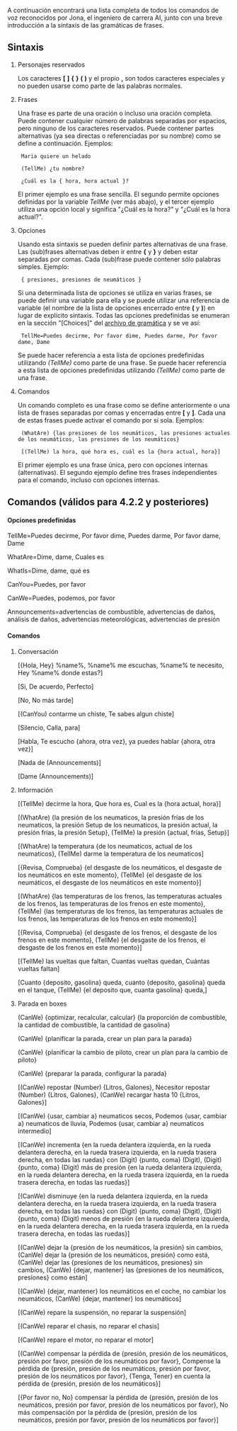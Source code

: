 A continuación encontrará una lista completa de todos los comandos de voz reconocidos por Jona, el ingeniero de carrera AI, junto con una breve introducción a la sintaxis de las gramáticas de frases.

## Sintaxis

1. Personajes reservados

   Los caracteres **[** **]** **{** **}** **(** **)** y el propio **,** son todos caracteres especiales y no pueden usarse como parte de las palabras normales.
   
2. Frases

   Una frase es parte de una oración o incluso una oración completa. Puede contener cualquier número de palabras separadas por espacios, pero ninguno de los caracteres reservados. Puede contener partes alternativas (ya sea directas o referenciadas por su nombre) como se define a continuación. Ejemplos:
   
		Maria quiere un helado

		(TellMe) ¿tu nombre?
		
		¿Cuál es la { hora, hora actual }?
		
   El primer ejemplo es una frase sencilla. El segundo permite opciones definidas por la variable *TellMe* (ver más abajo), y el tercer ejemplo utiliza una opción local y significa "¿Cuál es la hora?" y "¿Cuál es la hora actual?".

3. Opciones

   Usando esta sintaxis se pueden definir partes alternativas de una frase. Las (sub)frases alternativas deben ir entre **{** y **}** y deben estar separadas por comas. Cada (sub)frase puede contener sólo palabras simples. Ejemplo:
   
		{ presiones, presiones de neumáticos }

   Si una determinada lista de opciones se utiliza en varias frases, se puede definir una variable para ella y se puede utilizar una referencia de variable (el nombre de la lista de opciones encerrado entre **(** y **)**) en lugar de explícito sintaxis. Todas las opciones predefinidas se enumeran en la sección "[Choices]" del [archivo de gramática](https://github.com/SeriousOldMan/Simulator-Controller/blob/main/Sources/Assistants/Grammars/Race%20Engineer.grammars.es) y se ve así:

		TellMe=Puedes decirme, Por favor dime, Puedes darme, Por favor dame, Dame

   Se puede hacer referencia a esta lista de opciones predefinidas utilizando *(TellMe)* como parte de una frase. Se puede hacer referencia a esta lista de opciones predefinidas utilizando *(TellMe)* como parte de una frase.

4. Comandos

   Un comando completo es una frase como se define anteriormente o una lista de frases separadas por comas y encerradas entre **[** y **]**. Cada una de estas frases puede activar el comando por sí sola. Ejemplos:

		(WhatAre) {las presiones de los neumáticos, las presiones actuales de los neumáticos, las presiones de los neumáticos}
		
		[(TellMe) la hora, qué hora es, cuál es la {hora actual, hora}]

   El primer ejemplo es una frase única, pero con opciones internas (alternativas). El segundo ejemplo define tres frases independientes para el comando, incluso con opciones internas.

## Comandos (válidos para 4.2.2 y posteriores)

#### Opciones predefinidas

TellMe=Puedes decirme, Por favor dime, Puedes darme, Por favor dame, Dame

WhatAre=Dime, dame, Cuales es

WhatIs=Dime, dame, qué es

CanYou=Puedes, por favor

CanWe=Puedes, podemos, por favor

Announcements=advertencias de combustible, advertencias de daños, análisis de daños, advertencias meteorológicas, advertencias de presión

#### Comandos

1.  Conversación

	[{Hola, Hey} %name%, %name% me escuchas, %name% te necesito, Hey %name% donde estas?]
	
	[Si, De acuerdo, Perfecto]
	
	[No, No más tarde]
	
	[(CanYou) contarme un chiste, Te sabes algun chiste]
	
	[Silencio, Calla, para]
	
	[Habla, Te escucho {ahora, otra vez}, ya puedes hablar {ahora, otra vez}]
	
	[Nada de (Announcements)]
	
	[Dame (Announcements)]

2.  Información

	[(TellMe) decirme la hora, Que hora es, Cual es la {hora actual, hora}]
	
	[(WhatAre) {la presión de los neumaticos, la presión frías de los neumaticos, la presión Setup de los neumaticos, la presión actual, la presión frías, la presión Setup}, (TellMe) la presión {actual, frías, Setup}]
	
	[(WhatAre) la temperatura {de los neumaticos, actual de los neumaticos}, (TellMe) darme la temperatura de los neumaticos]
	
	[{Revisa, Comprueba} {el desgaste de los neumáticos, el desgaste de los neumáticos en este momento}, (TellMe) {el desgaste de los neumáticos, el desgaste de los neumáticos en este momento}]
	
	[(WhatAre) {las temperaturas de los frenos, las temperaturas actuales de los frenos, las temperaturas de los frenos en este momento}, (TellMe) {las temperaturas de los frenos, las temperaturas actuales de los frenos, las temperaturas de los frenos en este momento}]
	
	[{Revisa, Comprueba} {el desgaste de los frenos, el desgaste de los frenos en este momento}, (TellMe) {el desgaste de los frenos, el desgaste de los frenos en este momento}]
	
	[(TellMe) las vueltas que faltan, Cuantas vueltas quedan, Cuántas vueltas faltan]
	
	[Cuanto {deposito, gasolina} queda, cuanto {deposito, gasolina} queda en el tanque, (TellMe) {el deposito que, cuanta gasolina} queda,]

3.  Parada en boxes

	(CanWe) {optimizar, recalcular, calcular} {la proporción de combustible, la cantidad de combustible, la cantidad de gasolina}
	
	(CanWe) {planificar la parada, crear un plan para la parada}
	
	(CanWe) {planificar la cambio de piloto, crear un plan para la cambio de piloto}
	
	(CanWe) {preparar la parada, configurar la parada}
	
	[(CanWe) repostar (Number) {Litros, Galones}, Necesitor repostar (Number) {Litros, Galones}, (CanWe) recargar hasta 10 {Litros, Galones}]
	
	[(CanWe) {usar, cambiar a} neumaticos secos, Podemos {usar, cambiar a} neumaticos de lluvia, Podemos {usar, cambiar a} neumaticos intermedio]
	
	[(CanWe) incrementa {en la rueda delantera izquierda, en la rueda delantera derecha, en la rueda trasera izquierda, en la rueda trasera derecha, en todas las ruedas} con (Digit) {punto, coma} (Digit), (Digit) {punto, coma} (Digit) más de presión {en la rueda delantera izquierda, en la rueda delantera derecha, en la rueda trasera izquierda, en la rueda trasera derecha, en todas las ruedas}]
	
	[(CanWe) disminuye {en la rueda delantera izquierda, en la rueda delantera derecha, en la rueda trasera izquierda, en la rueda trasera derecha, en todas las ruedas} con (Digit) {punto, coma} (Digit), (Digit) {punto, coma} (Digit) menos de presión {en la rueda delantera izquierda, en la rueda delantera derecha, en la rueda trasera izquierda, en la rueda trasera derecha, en todas las ruedas}]
	
	[(CanWe) dejar la {presión de los neumáticos, la presión} sin cambios, (CanWe) dejar la {presión de los neumáticos, presión} como está, (CanWe) dejar las {presiones de los neumáticos, presiones} sin cambios, (CanWe) {dejar, mantener} las {presiones de los neumáticos, presiones} como están]
	
	[(CanWe) {dejar, mantener} los neumáticos en el coche, no cambiar los neumáticos, (CanWe) {dejar, mantener} los neumáticos]
	
	[(CanWe) repare la suspensión, no reparar la suspensión]
	
	[(CanWe) reparar el chasis, no reparar el chasis]
	
	[(CanWe) repare el motor, no reparar el motor]
	
	[(CanWe) compensar la pérdida de {presión, presión de los neumáticos, presión por favor, presión de los neumáticos por favor}, Compense la pérdida de {presión, presión de los neumáticos, presión por favor, presión de los neumáticos por favor}, {Tenga, Tener} en cuenta la pérdida de {presión, presión de los neumáticos}]
	
	[{Por favor no, No} compensar la pérdida de {presión, presión de los neumáticos, presión por favor, presión de los neumáticos por favor}, No más compensación por la pérdida de {presión, presión de los neumáticos, presión por favor, presión de los neumáticos por favor}]
